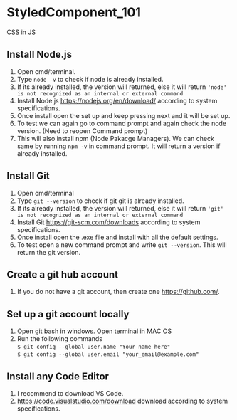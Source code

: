 # StyledComponent_101
CSS in JS

## Install Node.js

1. Open cmd/terminal.
2. Type `node -v` to check if node is already installed.
3. If its already installed, the version will returned, else it will return ```'node' is not recognized as an internal or external command```
4. Install Node.js https://nodejs.org/en/download/ according to system specifications.
5. Once install open the set up and keep pressing next and it will be set up.
6. To test we can again go to command prompt and again check the node version. (Need to reopen Command prompt)
7. This will also install npm (Node Pakacge Managers). We can check same by running `npm -v` in command prompt. It will return a version if already installed.

## Install Git

1. Open cmd/terminal
2. Type `git --version` to check if git git is already installed.
3. If its already installed, the version will returned, else it will return ```'git' is not recognized as an internal or external command```
4. Install Git https://git-scm.com/downloads according to system specifications.
5. Once install open the .exe file and install with all the default settings.
6. To test open a new command prompt and write `git --version`. This will return the git version.

## Create a git hub account

1. If you do not have a git account, then create one https://github.com/.

## Set up a git account locally

1. Open git bash in windows. Open terminal in MAC OS
2. Run the following commands </br>
`$ git config --global user.name "Your name here"` </br>`$ git config --global user.email "your_email@example.com"`

## Install any Code Editor

1. I recommend to download VS Code.
2. https://code.visualstudio.com/download download according to system specifications.
